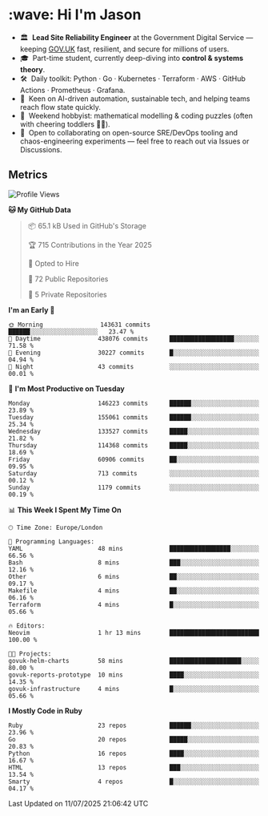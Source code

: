 <h1 align="left" id="jason-title">:wave: Hi I'm Jason</h1>

- 🏛️ &nbsp;**Lead Site Reliability Engineer** at the Government Digital Service — keeping [GOV.UK](https://www.gov.uk/) fast, resilient, and secure for millions of users.  
- 🎓 &nbsp;Part-time student, currently deep-diving into **control & systems theory**.  
- 🛠️ &nbsp;Daily toolkit: Python · Go · Kubernetes · Terraform · AWS · GitHub Actions · Prometheus · Grafana.  
- 🌱 &nbsp;Keen on AI-driven automation, sustainable tech, and helping teams reach flow state quickly.  
- 🧩 &nbsp;Weekend hobbyist: mathematical modelling & coding puzzles (often with cheering toddlers 👶👶). 
- 🤝 &nbsp;Open to collaborating on open-source SRE/DevOps tooling and chaos-engineering experiments — feel free to reach out via Issues or Discussions.


<h2>Metrics</h2>

<!--START_SECTION:waka-->
![Profile Views](http://img.shields.io/badge/Profile%20Views-0-blue)

**🐱 My GitHub Data** 

> 📦 65.1 kB Used in GitHub's Storage 
 > 
> 🏆 715 Contributions in the Year 2025
 > 
> 💼 Opted to Hire
 > 
> 📜 72 Public Repositories 
 > 
> 🔑 5 Private Repositories 
 > 
**I'm an Early 🐤** 

```text
🌞 Morning                143631 commits      ██████░░░░░░░░░░░░░░░░░░░   23.47 % 
🌆 Daytime                438076 commits      ██████████████████░░░░░░░   71.58 % 
🌃 Evening                30227 commits       █░░░░░░░░░░░░░░░░░░░░░░░░   04.94 % 
🌙 Night                  43 commits          ░░░░░░░░░░░░░░░░░░░░░░░░░   00.01 % 
```
📅 **I'm Most Productive on Tuesday** 

```text
Monday                   146223 commits      ██████░░░░░░░░░░░░░░░░░░░   23.89 % 
Tuesday                  155061 commits      ██████░░░░░░░░░░░░░░░░░░░   25.34 % 
Wednesday                133527 commits      █████░░░░░░░░░░░░░░░░░░░░   21.82 % 
Thursday                 114368 commits      █████░░░░░░░░░░░░░░░░░░░░   18.69 % 
Friday                   60906 commits       ██░░░░░░░░░░░░░░░░░░░░░░░   09.95 % 
Saturday                 713 commits         ░░░░░░░░░░░░░░░░░░░░░░░░░   00.12 % 
Sunday                   1179 commits        ░░░░░░░░░░░░░░░░░░░░░░░░░   00.19 % 
```


📊 **This Week I Spent My Time On** 

```text
🕑︎ Time Zone: Europe/London

💬 Programming Languages: 
YAML                     48 mins             █████████████████░░░░░░░░   66.56 % 
Bash                     8 mins              ███░░░░░░░░░░░░░░░░░░░░░░   12.16 % 
Other                    6 mins              ██░░░░░░░░░░░░░░░░░░░░░░░   09.17 % 
Makefile                 4 mins              ██░░░░░░░░░░░░░░░░░░░░░░░   06.16 % 
Terraform                4 mins              █░░░░░░░░░░░░░░░░░░░░░░░░   05.66 % 

🔥 Editors: 
Neovim                   1 hr 13 mins        █████████████████████████   100.00 % 

🐱‍💻 Projects: 
govuk-helm-charts        58 mins             ████████████████████░░░░░   80.00 % 
govuk-reports-prototype  10 mins             ████░░░░░░░░░░░░░░░░░░░░░   14.35 % 
govuk-infrastructure     4 mins              █░░░░░░░░░░░░░░░░░░░░░░░░   05.66 % 
```

**I Mostly Code in Ruby** 

```text
Ruby                     23 repos            ██████░░░░░░░░░░░░░░░░░░░   23.96 % 
Go                       20 repos            █████░░░░░░░░░░░░░░░░░░░░   20.83 % 
Python                   16 repos            ████░░░░░░░░░░░░░░░░░░░░░   16.67 % 
HTML                     13 repos            ███░░░░░░░░░░░░░░░░░░░░░░   13.54 % 
Smarty                   4 repos             █░░░░░░░░░░░░░░░░░░░░░░░░   04.17 % 
```




 Last Updated on 11/07/2025 21:06:42 UTC
<!--END_SECTION:waka-->

<!-- links -->

[issues page]: https://github.com/jasonBirchall/jasonBirchall/issues "jasonBirchall/issues"
